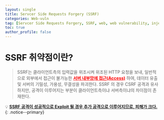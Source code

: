 ```yaml
---
layout: single
title: Servcer Side Requests Forgery (SSRF)
categories: Web-vuln
tag: [Servcer Side Requests Forgery, SSRF, web, web vulnerability, injection]
toc: true
author_profile: false
---
```


# SSRF 취약점이란?

> SSRF는 클라이언트측의 입력값을 위조시켜 위조된 HTTP 요청을 보내, 일반적으로 외부에서 접근이 불가능한 **<u style="color:red;">서버 내부망에 접근(Access)</u>** 하여, 데이터 유출 및 서버의 기밀성, 가용성, 무결성을 파괴한다. SSRF 의 경우 CSRF 공격과 유사하지만, 공격이 이루어지는 부분이 클라이언트측이냐 서버측이냐의 차이점이 존재한다. 

💡 **<u>SSRF 공격이 성공적으로 Exploit 될 경우 추가 공격으로 이루어지므로, 피해가 크다.</u>** 
{: .notice--primary} 